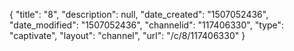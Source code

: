 {
    "title": "8",
    "description": null,
    "date_created": "1507052436",
    "date_modified": "1507052436",
    "channelid": "117406330",
    "type": "captivate",
    "layout": "channel",
    "url": "\/c\/8\/117406330"
}